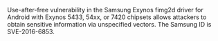 Use-after-free vulnerability in the Samsung Exynos fimg2d driver for Android with Exynos 5433, 54xx, or 7420 chipsets allows attackers to obtain sensitive information via unspecified vectors. The Samsung ID is SVE-2016-6853.